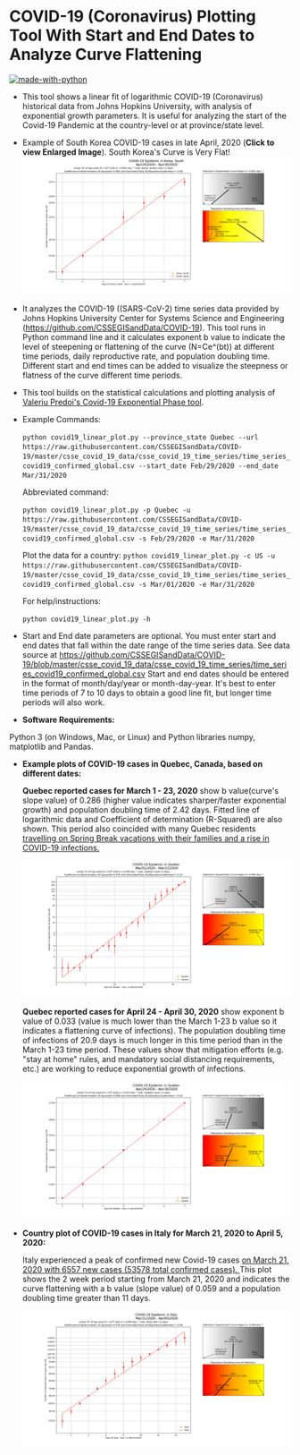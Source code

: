 COVID-19 (Coronavirus) Plotting Tool With Start and End Dates to Analyze Curve Flattening
==========================================================================================

[![made-with-python](https://img.shields.io/badge/Made%20with-Python-1f425f.svg)](https://www.python.org/)

* This tool shows a linear fit of logarithmic COVID-19 (Coronavirus) historical data from Johns Hopkins University, with analysis of exponential growth parameters. It is useful for analyzing the start of the Covid-19 Pandemic at the country-level or at province/state level.

* Example of South Korea COVID-19 cases in late April, 2020 (__Click to view Enlarged Image__). South Korea's Curve is Very Flat! 
![South Korea](example_plots/South_Korea_Late_April_2020.png "Click to see enlarged South Korea plot image")

* It analyzes the COVID-19 ((SARS-CoV-2) time series data provided by Johns Hopkins University Center for Systems Science and Engineering (https://github.com/CSSEGISandData/COVID-19). This tool runs in Python command line and it calculates exponent b value to indicate the level of steepening or flattening of the curve (N=Ce^(bt)) at different time periods, daily reproductive rate, and population doubling time.  Different start and end times can be added to visualize the steepness or flatness of the curve different time periods.

* This tool builds on the statistical calculations and plotting analysis of [Valeriu Predoi's Covid-19 Exponential Phase tool](https://github.com/valeriupredoi/COVID-19_LINEAR/blob/master/README.md#Introduction). 

* Example Commands:

    `python covid19_linear_plot.py --province_state Quebec --url https://raw.githubusercontent.com/CSSEGISandData/COVID-19/master/csse_covid_19_data/csse_covid_19_time_series/time_series_covid19_confirmed_global.csv --start_date Feb/29/2020 --end_date Mar/31/2020`

    Abbreviated command:

    `python covid19_linear_plot.py -p Quebec -u https://raw.githubusercontent.com/CSSEGISandData/COVID-19/master/csse_covid_19_data/csse_covid_19_time_series/time_series_covid19_confirmed_global.csv -s Feb/29/2020 -e Mar/31/2020`
    
    Plot the data for a country:
    `python covid19_linear_plot.py -c US -u https://raw.githubusercontent.com/CSSEGISandData/COVID-19/master/csse_covid_19_data/csse_covid_19_time_series/time_series_covid19_confirmed_global.csv -s Mar/01/2020 -e Mar/31/2020`

    For help/instructions:
    
    `python covid19_linear_plot.py -h`

* Start and End date parameters are optional.  You must enter start and end dates that fall within the date range of the time series data. See data source at 
https://github.com/CSSEGISandData/COVID-19/blob/master/csse_covid_19_data/csse_covid_19_time_series/time_series_covid19_confirmed_global.csv
Start and end dates should be entered in the format of month/day/year or month-day-year. It's best to enter time periods of 7 to 10 days to obtain a good line fit, but longer time periods will also work.

* __Software Requirements:__ 

Python 3 (on Windows, Mac, or Linux) and Python libraries numpy, matplotlib and Pandas. 

* __Example plots of COVID-19 cases in Quebec, Canada, based on different dates:__

  __Quebec reported cases for March 1 - 23, 2020__ show  b value(curve's slope value) of 0.286 (higher value indicates sharper/faster exponential growth) and population doubling time of 2.42 days. Fitted line of logarithmic data and Coefficient of determination (R-Squared) are also shown. This period also coincided with many Quebec residents [travelling on Spring Break vacations with their families and a rise in COVID-19 infections.](https://www.theglobeandmail.com/canada/article-why-quebecs-coronavirus-cases-have-skyrocketed/)

  ![Quebec1](example_plots/Quebec_March_1_23_2020.png "Click to see enlarged Quebec plot image")

  __Quebec reported cases for April 24 - April 30, 2020__ show exponent b value of 0.033 (value is much lower than the March 1-23 b value so it indicates a flattening curve of infections). The population doubling time of infections of 20.9 days is much longer in this time period than in the March 1-23 time period. These values show that mitigation efforts (e.g. "stay at home" rules, and mandatory social distancing requirements, etc.) are working to reduce exponential growth of infections.
   
  ![Quebec2](example_plots/Quebec_Late_April_2020.png "Click to see enlarged Quebec plot image")

* __Country plot of COVID-19 cases in Italy for March 21, 2020 to April 5, 2020:__

  Italy experienced a peak of confirmed new Covid-19 cases [on March 21, 2020 with 6557 new cases (53578 total confirmed cases).
  ](https://github.com/CSSEGISandData/COVID-19/blob/master/csse_covid_19_data/csse_covid_19_time_series/time_series_covid19_confirmed_global.csv)  This plot shows the 2 week period starting from March 21, 2020 and indicates the curve flattening with a b value (slope value) of 0.059 and a population doubling time greater than 11 days. 
  
  ![Italy](example_plots/Italy_March_21_April_5_2020.png "Click to see enlarged Italy plot image")
